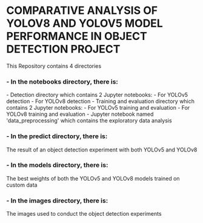 # COMPARATIVE ANALYSIS OF YOLOV8 AND YOLOV5 MODEL PERFORMANCE IN OBJECT DETECTION PROJECT

This Repository contains 4 directories

<h3> - In the notebooks directory, there is: </h3>
      - Detection directory
          which contains 2 Jupyter notebooks:
                - For YOLOv5 detection
                - For YOLOv8 detection
      - Training and evaluation directory
          which contains 2 Jupyter notebooks:
                - For YOLOv5 training and evaluation
                - For YOLOv8 training and evaluation
      - Jupyter notebook named 'data_preprocessing' which contains the exploratory data analysis
   <h3>- In the predict directory, there is:</h3>
      The result of an object detection experiment with both YOLOv5 and YOLOv8
   <h3>- In the models directory, there is:</h3>
      The best weights of both the YOLOv5 and YOLOv8 models trained on custom data
  <h3>- In the images directory, there is:</h3> 
      The images used to conduct the object detection experiments 
